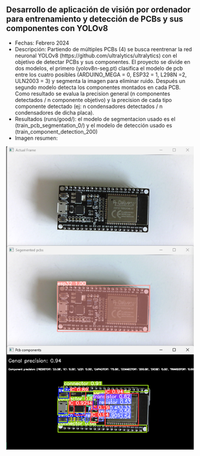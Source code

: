 ## Desarrollo de aplicación de visión por ordenador para entrenamiento y detección de PCBs y sus componentes con YOLOv8
<ul>
    <li>Fechas: Febrero 2024</li>
    <li>Descripción: Partiendo de múltiples PCBs (4) se busca reentrenar la red neuronal YOLOv8 (https://github.com/ultralytics/ultralytics) con el objetivo de detectar PCBs y sus componentes. El proyecto se divide en dos modelos, el primero (yolov8n-seg.pt) clasifica el modelo de pcb entre los cuatro posibles (ARDUINO_MEGA = 0, ESP32 = 1, L298N =2, ULN2003 = 3) y segmenta la imagen para eliminar ruido. Después un segundo modelo detecta los componentes montados en cada PCB. Como resultado se evalua la precision general (n componentes detectados / n componente objetivo) y la precision de cada tipo componente detectado (ej: n condensadores detectados / n condensadores de dicha placa).
    <li>Resultados (runs/good/): el modelo de segmentacion usado es el (train_pcb_segmentation_0/) y el modelo de detección usado es (train_component_detection_200) 
</li>
    <li>Imagen resumen:</li>
</ul>

![foto](https://github.com/asier-vega-gutierrez/PCB_Detection_YOLOv8/blob/main/doc/ImagenProceso.png)

